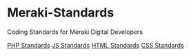 # Meraki-Standards
Coding Standards for Meraki Digital Developers

[PHP  Standards](https://github.com/gregorylmartin/Meraki-Standards/tree/master/php)
[JS   Standards](https://github.com/gregorylmartin/Meraki-Standards/tree/master/js)
[HTML Standards](https://github.com/gregorylmartin/Meraki-Standards/tree/master/html)
[CSS  Standards](https://github.com/gregorylmartin/Meraki-Standards/tree/master/css)
